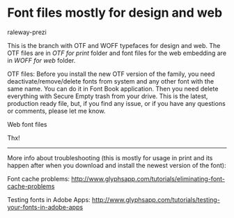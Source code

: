 Font files mostly for design and web 
=============
raleway-prezi


This is the branch with OTF and WOFF typefaces for design and web. The OTF files are in *OTF for print* folder and font files for the web embedding are in *WOFF for web* folder.

OTF files:
Before you install the new OTF version of the family, you need deactivate/remove/delete fonts from system and any other font with the same name. You can do it in Font Book application. Then you need delete everything with Secure Empty trash from your drive. This is the latest, production ready file, but, if you find any issue, or if you have any questions or comments, please let me know.

Web font files

Thx!

---

More info about troubleshooting (this is mostly for usage in print and its happen after when you download and install the newest version of the font):

Font cache problems: 
http://www.glyphsapp.com/tutorials/eliminating-font-cache-problems

Testing fonts in Adobe Apps: 
http://www.glyphsapp.com/tutorials/testing-your-fonts-in-adobe-apps
